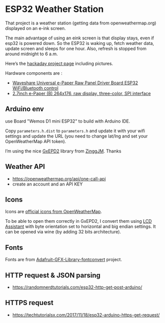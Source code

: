# ESP32 Weather Station

That project is a weather station (getting data from openweathermap.org) displayed on an e-ink screen.

The main advantage of using an eink screen is that display stays, even if esp32 is powered down.
So the ESP32 is waking up, fetch weather data, update screen and sleeps for one hour.
Also, refresh is stopped from around midnight to 6 a.m.

Here’s the [hackaday project page](https://hackaday.io/project/171910-esp32-weather-station) including pictures.

Hardware components are :

  * [Waveshare Universal e-Paper Raw Panel Driver Board ESP32 WiFi/Bluetooth control](https://www.ebay.fr/itm/Waveshare-2-7inch-E-Ink-Raw-Display-Panel-Three-Color-e-paper-SPI-Interface/253103850269?ssPageName=STRK%3AMEBIDX%3AIT&_trksid=p2060353.m2749.l2649)
  * [2.7inch e-Paper (B) 264x176, raw display, three-color, SPI interface](https://www.ebay.fr/itm/Waveshare-Universal-e-Paper-Raw-Panel-Driver-Board-ESP32-WiFi-Bluetooth-control/254038211273?ssPageName=STRK%3AMEBIDX%3AIT&_trksid=p2060353.m2749.l2649)

## Arduino env

use Board "Wemos D1 mini ESP32" to build with Arduino IDE.

Copy `parameters.h.dist` to `parameters.h` and update it with your wifi settings and update the URL (you need to change lat/lng and set your OpenWeatherMap API token).

I’m using the nice [GxEPD2](https://github.com/ZinggJM/GxEPD2) library from [ZinggJM](https://github.com/ZinggJM). Thanks

## Weather API

  * https://openweathermap.org/api/one-call-api
  * create an account and an API KEY

## Icons

Icons are [official icons from OpenWeatherMap](https://openweathermap.org/weather-conditions#How-to-get-icon-URL).

To be able to open them correctly in GxEPD2, I convert them using [LCD Assistant](http://en.radzio.dxp.pl/bitmap_converter/) with byte orientation set to horizontal and big endian settings.
It can be opened via wine (by adding 32 bits architecture).

## Fonts

Fonts are from [Adafruit-GFX-Library-fontconvert](https://github.com/paulgreg/Adafruit-GFX-Library-fontconvert) project.

## HTTP request & JSON parsing

  * https://randomnerdtutorials.com/esp32-http-get-post-arduino/

## HTTPS request

  * https://techtutorialsx.com/2017/11/18/esp32-arduino-https-get-request/
